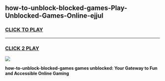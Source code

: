 
## how-to-unblock-blocked-games-Play-Unblocked-Games-Online-ejjul
<h3>
<a href="https://premium76.site?title=how-to-unblock-blocked-games&ref=24A">CLICK TO PLAY</a></h3>
<hr>

<h3>
<a href="https://premium76.site?title=how-to-unblock-blocked-games&ref=24A">CLICK 2 PLAY</a>
  
</h3>

<a href="https://premium76.site?title=how-to-unblock-blocked-games&ref=24A"><img src="https://clearcache.store/games.png"></a>


**how-to-unblock-blocked-games games unblocked: Your Gateway to Fun and Accessible Online Gaming**
